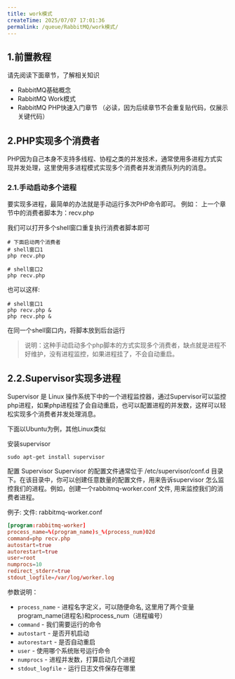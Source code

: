 ```yaml
---
title: work模式
createTime: 2025/07/07 17:01:36
permalink: /queue/RabbitMQ/work模式/
---
```

## 1.前置教程
请先阅读下面章节，了解相关知识

- RabbitMQ基础概念
- RabbitMQ Work模式
- RabbitMQ PHP快速入门章节 （必读，因为后续章节不会重复贴代码，仅展示关键代码）

## 2.PHP实现多个消费者
PHP因为自己本身不支持多线程、协程之类的并发技术，通常使用多进程方式实现并发处理，这里使用多进程模式实现多个消费者并发消费队列内的消息。

### 2.1.手动启动多个进程
要实现多进程，最简单的办法就是手动运行多次PHP命令即可。
例如：
上一个章节中的消费者脚本为：recv.php

我们可以打开多个shell窗口重复执行消费者脚本即可

```shell
# 下面启动两个消费者
# shell窗口1
php recv.php

# shell窗口2
php recv.php
```
也可以这样:
```shell
# shell窗口1
php recv.php &
php recv.php &
```
在同一个shell窗口内，将脚本放到后台运行

> 说明：这种手动启动多个php脚本的方式实现多个消费者，缺点就是进程不好维护，没有进程监控，如果进程挂了，不会自动重启。

## 2.2.Supervisor实现多进程
Supervisor 是 Linux 操作系统下中的一个进程监控器，通过Supervisor可以监控php进程，如果php进程挂了会自动重启，也可以配置进程的并发数，这样可以轻松实现多个消费者并发处理消息。

下面以Ubuntu为例，其他Linux类似

安装supervisor
```shell
sudo apt-get install supervisor
```
配置 Supervisor
Supervisor 的配置文件通常位于 /etc/supervisor/conf.d 目录下。在该目录中，你可以创建任意数量的配置文件，用来告诉supervisor 怎么监控我们的进程。例如，创建一个rabbitmq-worker.conf 文件, 用来监控我们的消费者进程。

例子:
文件: rabbitmq-worker.conf
```conf
[program:rabbitmq-worker]
process_name=%(program_name)s_%(process_num)02d
command=php recv.php
autostart=true
autorestart=true
user=root
numprocs=10
redirect_stderr=true
stdout_logfile=/var/log/worker.log
```
参数说明：

- `process_name` - 进程名字定义，可以随便命名, 这里用了两个变量program_name(进程名)和process_num（进程编号）
- `command` - 我们需要运行的命令
- `autostart` - 是否开机启动
- `autorestart` - 是否自动重启
- `user` - 使用哪个系统账号运行命令
- `numprocs` - 进程并发数，打算启动几个进程
- `stdout_logfile` - 运行日志文件保存在哪里